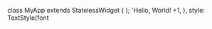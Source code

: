 
class MyApp extends StatelessWidget {
    );
            'Hello, World! +1,
          ),
            style: TextStyle(font

